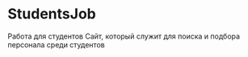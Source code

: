 # StudentsJob
Работа для студентов
Сайт, который служит для поиска и подбора персонала среди студентов
